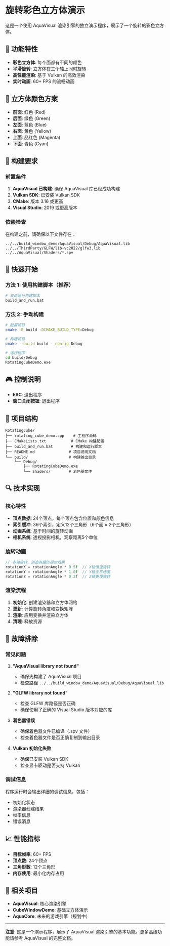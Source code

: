# 旋转彩色立方体演示

这是一个使用 AquaVisual 渲染引擎的独立演示程序，展示了一个旋转的彩色立方体。

## 🎯 功能特性

- **彩色立方体**: 每个面都有不同的颜色
- **平滑旋转**: 立方体在三个轴上同时旋转
- **高性能渲染**: 基于 Vulkan 的高效渲染
- **实时动画**: 60+ FPS 的流畅动画

## 🎨 立方体颜色方案

- **前面**: 红色 (Red)
- **后面**: 绿色 (Green)  
- **左面**: 蓝色 (Blue)
- **右面**: 黄色 (Yellow)
- **上面**: 品红色 (Magenta)
- **下面**: 青色 (Cyan)

## 🔧 构建要求

### 前置条件
1. **AquaVisual 已构建**: 确保 AquaVisual 库已经成功构建
2. **Vulkan SDK**: 已安装 Vulkan SDK
3. **CMake**: 版本 3.16 或更高
4. **Visual Studio**: 2019 或更高版本

### 依赖检查
在构建之前，请确保以下文件存在：
```
../../build_window_demo/AquaVisual/Debug/AquaVisual.lib
../../ThirdParty/GLFW/lib-vc2022/glfw3.lib
../../AquaVisual/Shaders/*.spv
```

## 🚀 快速开始

### 方法 1: 使用构建脚本（推荐）
```bash
# 双击运行构建脚本
build_and_run.bat
```

### 方法 2: 手动构建
```bash
# 配置项目
cmake -B build -DCMAKE_BUILD_TYPE=Debug

# 构建项目
cmake --build build --config Debug

# 运行程序
cd build/Debug
RotatingCubeDemo.exe
```

## 🎮 控制说明

- **ESC**: 退出程序
- **窗口关闭按钮**: 退出程序

## 📁 项目结构

```
RotatingCube/
├── rotating_cube_demo.cpp    # 主程序源码
├── CMakeLists.txt           # CMake 构建配置
├── build_and_run.bat        # 构建和运行脚本
├── README.md               # 项目说明文档
└── build/                  # 构建输出目录
    └── Debug/
        ├── RotatingCubeDemo.exe
        └── Shaders/        # 着色器文件
```

## 🔍 技术实现

### 核心特性
- **顶点数据**: 24个顶点，每个顶点包含位置和颜色信息
- **索引缓冲**: 36个索引，定义12个三角形（6个面 × 2个三角形）
- **动画系统**: 基于时间的旋转动画
- **相机系统**: 透视投影相机，观察距离5个单位

### 旋转动画
```cpp
// 多轴旋转，创造有趣的视觉效果
rotationX = rotationAngle * 0.5f  // X轴慢速旋转
rotationY = rotationAngle * 1.0f  // Y轴正常速度
rotationZ = rotationAngle * 0.3f  // Z轴更慢旋转
```

### 渲染流程
1. **初始化**: 创建渲染器和立方体网格
2. **更新**: 计算旋转角度和变换矩阵
3. **渲染**: 应用变换并渲染立方体
4. **清理**: 释放资源

## 🐛 故障排除

### 常见问题

1. **"AquaVisual library not found"**
   - 确保先构建了 AquaVisual 项目
   - 检查路径 `../../build_window_demo/AquaVisual/Debug/AquaVisual.lib`

2. **"GLFW library not found"**
   - 检查 GLFW 库路径是否正确
   - 确保使用了正确的 Visual Studio 版本对应的库

3. **着色器错误**
   - 确保着色器文件已编译（.spv 文件）
   - 检查着色器文件是否正确复制到输出目录

4. **Vulkan 初始化失败**
   - 确保已安装 Vulkan SDK
   - 检查显卡驱动是否支持 Vulkan

### 调试信息
程序运行时会输出详细的调试信息，包括：
- 初始化状态
- 渲染器创建结果
- 帧率信息
- 错误消息

## 📈 性能指标

- **目标帧率**: 60+ FPS
- **顶点数**: 24个顶点
- **三角形数**: 12个三角形
- **内存使用**: 最小化内存占用

## 🔗 相关项目

- **AquaVisual**: 核心渲染引擎
- **CubeWindowDemo**: 基础立方体演示
- **AquaCore**: 未来的游戏引擎（规划中）

---

**注意**: 这是一个演示程序，展示了 AquaVisual 渲染引擎的基本功能。更多高级功能请参考 AquaVisual 的完整文档。